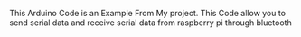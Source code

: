 This Arduino Code is an Example From My project. This Code allow you to send serial data and receive serial data from raspberry pi through bluetooth
